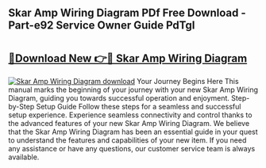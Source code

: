 ## Skar Amp Wiring Diagram PDf Free Download - Part-e92 Service Owner Guide PdTgI

# <h2><a href="http://dfp4fbw.blite.top/?on=Skar+Amp+Wiring+Diagram">🔗Download New 👉🔴 Skar Amp Wiring Diagram</a></h2>

[![Skar Amp Wiring Diagram download](https://i.imgur.com/lujVjoI.png)](http://dfp4fbw.blite.top/?on=Skar+Amp+Wiring+Diagram)
Your Journey Begins Here This manual marks the beginning of your journey with your new Skar Amp Wiring Diagram, guiding you towards successful operation and enjoyment. Step-by-Step Setup Guide Follow these steps for a seamless and successful setup experience. Experience seamless connectivity and control thanks to the advanced features of your new Skar Amp Wiring Diagram. We believe that the Skar Amp Wiring Diagram has been an essential guide in your quest to understand the features and capabilities of your new item. If you need any assistance or have any questions, our customer service team is always available.
